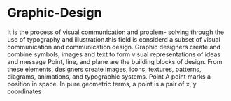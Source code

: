 # Graphic-Design
It is the process of visual communication and problem- solving through the use of typography and illustration.this field is considerd a subset of visual communication and communication design. 
Graphic designers create and combine symbols, images and text to form visual representations of ideas and message
Point, line, and plane are the building blocks of design. From these elements, designers create images, icons, textures, patterns, diagrams, animations, and typographic systems. Point A point marks a position in space. In pure geometric terms, a point is a pair of x, y coordinates
